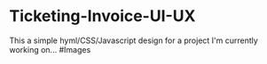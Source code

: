# Ticketing-Invoice-UI-UX
This a simple hyml/CSS/Javascript design for a project I'm currently working on...
#Images

